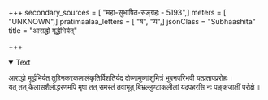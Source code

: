 +++
secondary_sources = [ "महा-सुभाषित-सङ्ग्रहः - 5193",]
meters = [ "UNKNOWN",]
pratimaalaa_letters = [ "ष", "य",]
jsonClass = "Subhaashita"
title = "आराद्धो मूर्द्धभिर्यत्"

+++

<details open><summary>Text</summary>

आराद्धो मूर्द्धभिर्यत् तुहिनकरकलालंकृतिर्विशतिर्यद् दोष्णामुष्णांशुमित्रं भुवनपरिभवी यत्प्रतापप्ररोहः।  
यत् तत् कैलासशैलोद्धरणमपि मृषा तत् समस्तं तवाभूत् बिभ्रल्लुण्टाकलीलां यदपहरसि नः पङ्कजाक्षीं परोक्षे॥
</details>

